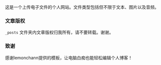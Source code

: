 这是一个上传电子文件的个人网站。文件类型包括但不限于文本、图片以及音频。

### 文章版权

`_posts` 文件夹内文章版权归我所有，请不要转载。谢谢。

### 致谢

感谢lemonchann提供的模板，让电脑白痴也能轻松编辑个人博客！
